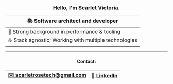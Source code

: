 <div align="center">
  
### Hello, I'm Scarlet Victoria.

| 📚 Software architect and developer |
| - |
| 🔗 Strong background in performance & tooling |
| ☕ Stack agnostic; Working with multiple technologies |

<hr>

#### Contact:
<a href="mailto:scarletrosetech@gmail.com">

| ✉️ scarletrosetech@gmail.com | 🔗 [LinkedIn](https://www.linkedin.com/in/scarletrose/) |
| - | - |

</a>
</div>

</div>

